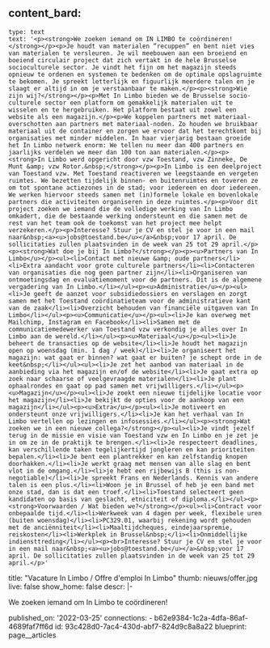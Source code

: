 content_bard:
  -
    type: text
    text: '<p><strong>We zoeken iemand om IN LIMBO te coördineren!</strong></p><p>Je houdt van materialen “recuppen” en bent niet vies van materialen te versleuren. Je wil meebouwen aan een broeiend en boeiend circulair project dat zich vertakt in de hele Brusselse socioculturele sector. Je vindt het fijn om het magazijn steeds opnieuw te ordenen en systemen te bedenken om de optimale opslagruimte te bekomen. Je spreekt letterlijk en figuurlijk meerdere talen en je slaagt er altijd in om je verstaanbaar te maken.</p><p><strong>Wie zijn wij?</strong></p><p>Met In Limbo bieden we de Brusselse socio-culturele sector een platform om gemakkelijk materialen uit te wisselen en te hergebruiken. Het platform bestaat uit zowel een website als een magazijn.</p><p>We koppelen partners met materiaal-overschotten aan partners met materiaal-noden. Zo houden we bruikbaar materiaal uit de container en zorgen we ervoor dat het terechtkomt bij organisaties met minder middelen. In haar vierjarig bestaan groeide het In Limbo netwerk enorm: We tellen nu meer dan 400 partners en jaarlijks verdelen we meer dan 100 ton aan materialen.</p><p><strong>In Limbo werd opgericht door vzw Toestand, vzw Zinneke, De Munt &amp; vzw Rotor.&nbsp;</strong></p><p>In Limbo is een deelproject van Toestand vzw. Met Toestand reactiveren we leegstaande en vergeten ruimtes. We bezetten tijdelijk binnen- en buitenruimtes en toveren ze om tot spontane actiezones in de stad; voor iedereen en door iedereen. We werken hiervoor steeds samen met (in)formele lokale en bovenlokale partners die activiteiten organiseren in deze ruimtes.</p><p>Voor dit project zoeken we iemand die de volledige werking van In Limbo omkadert, die de bestaande werking ondersteunt en die samen met de rest van het team ook de toekomst van het project mee helpt verzekeren.</p><p>Interesse? Stuur je CV en stel je voor in een mail naar&nbsp;<a><u>jobs@toestand.be</u></a>&nbsp;voor 17 april. De sollicitaties zullen plaatsvinden in de week van 25 tot 29 april.</p><p><strong>Wat doe je bij In Limbo?</strong></p><p><u>Partners van In Limbo</u></p><ul><li>Contact met nieuwe &amp; oude partners</li><li>Extra aandacht voor grote culturele partners</li><li>Contacteren van organisaties die nog geen partner zijn</li><li>Organiseren van ontmoetingsdag en evaluatiemoment voor de partners. Dit is de algemene vergadering van In Limbo.</li></ul><p><u>Administratie</u></p><ul><li>Je geeft de aanzet voor subsidiedossiers en verslagen en zorgt samen met het Toestand coördinatieteam voor de administratieve kant van de zaak</li><li>Overzicht behouden van financiële uitgaven van In Limbo</li></ul><p><u>Communicatie</u></p><ul><li>Je kan overweg met Mailchimp, Instagram en Facebook</li><li>Samen met de communicatiemedewerker van Toestand vzw verkondig je alles over In Limbo aan de wereld.</li></ul><p><u>Materiaal</u></p><ul><li>Je beheert de transacties op de website</li><li>Je houdt het magazijn open op woensdag (min. 1 dag / week)</li><li>Je organiseert het magazijn: wat gaat er binnen? wat gaat er buiten? je schept orde in de keet&nbsp;</li></ul><ul><li>Je zet het aanbod van materiaal in de aanbieding via het magazijn en/of de website</li><li>Je gaat extra op zoek naar schaarse of veelgevraagde materialen</li><li>Je plant ophaalrondes en gaat op pad samen met vrijwilligers.</li></ul><p><u>Magazijn</u></p><ul><li>Je zoekt een nieuwe tijdelijke locatie voor het magazijn</li><li>Je bekijkt de opties voor de aankoop van een magazijn</li></ul><p><u>Extra</u></p><ul><li>Je motiveert en ondersteunt onze vrijwilligers.</li><li>Je kan het verhaal van In Limbo vertellen op lezingen en infosessies.</li></ul><p><strong>Wat zoeken we in een nieuwe collega?</strong></p><ul><li>Je vindt jezelf terug in de missie en visie van Toestand vzw en In Limbo en je zet je in om ze in de praktijk te brengen.</li><li>Je respecteert deadlines, kan verschillende taken tegelijkertijd jongleren en kan prioriteiten bepalen.</li><li>Je bent een plantrekker en kan zelfstandig knopen doorhakken.</li><li>Je werkt graag met mensen van alle slag en bent vlot in de omgang.</li><li>je hebt een rijbewijs B (this is non-negotiable)</li><li>Je spreekt Frans en Nederlands. Kennis van andere talen is een plus.</li><li>Woon je in Brussel of heb je een band met onze stad, dan is dat een troef.</li><li>Toestand selecteert geen kandidaten op basis van geslacht, etniciteit of diploma.</li></ul><p><strong>Voorwaarden / Wat bieden we?</strong></p><ul><li>Contract voor onbepaalde tijd.</li><li>Werkweek van 4 dagen per week, flexibele uren (buiten woensdag)</li><li>PC329.01, waarbij rekening wordt gehouden met de anciënniteit</li><li>Maaltijdcheques, eindejaarspremie, reiskosten</li><li>Werkplek in Brussel&nbsp;</li><li>Onmiddellijke indiensttreding</li></ul><p><br>Interesse? Stuur je CV en stel je voor in een mail naar&nbsp;<a><u>jobs@toestand.be</u></a>&nbsp;voor 17 april. De sollicitaties zullen plaatsvinden in de week van 25 tot 29 april.</p>'
title: "Vacature In Limbo / Offre d'emploi In Limbo"
thumb: nieuws/offer.jpg
live: false
show_home: false
descr: |-
  <p>We zoeken iemand om In Limbo te coördineren!
  </p>
published_on: '2022-03-25'
connections:
  - b62e9384-1c2a-4dfa-86af-4689faf7ff6d
id: 93c428d0-7ac4-430d-abf7-824d9c8a8a22
blueprint: page__articles

